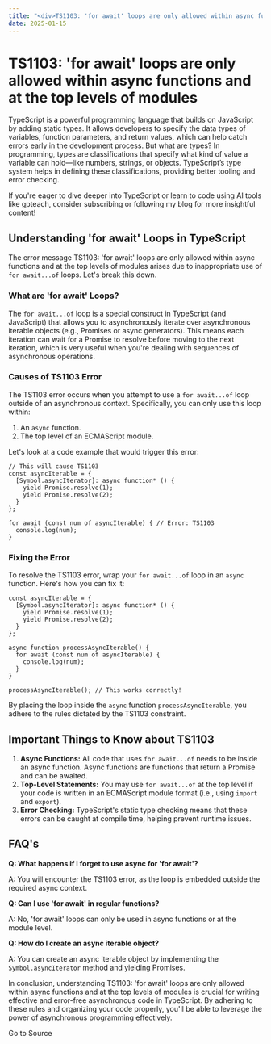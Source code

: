 ```yaml
---
title: "<div>TS1103: 'for await' loops are only allowed within async functions and at the top levels of modules</div>"
date: 2025-01-15
---
```


# TS1103: 'for await' loops are only allowed within async functions and at the top levels of modules

TypeScript is a powerful programming language that builds on JavaScript by adding static types. It allows developers to specify the data types of variables, function parameters, and return values, which can help catch errors early in the development process. But what are types? In programming, types are classifications that specify what kind of value a variable can hold—like numbers, strings, or objects. TypeScript’s type system helps in defining these classifications, providing better tooling and error checking.

If you're eager to dive deeper into TypeScript or learn to code using AI tools like gpteach, consider subscribing or following my blog for more insightful content!

## Understanding 'for await' Loops in TypeScript

The error message TS1103: 'for await' loops are only allowed within async functions and at the top levels of modules arises due to inappropriate use of `for await...of` loops. Let's break this down.

### What are 'for await' Loops?

The `for await...of` loop is a special construct in TypeScript (and JavaScript) that allows you to asynchronously iterate over asynchronous iterable objects (e.g., Promises or async generators). This means each iteration can wait for a Promise to resolve before moving to the next iteration, which is very useful when you're dealing with sequences of asynchronous operations.

### Causes of TS1103 Error

The TS1103 error occurs when you attempt to use a `for await...of` loop outside of an asynchronous context. Specifically, you can only use this loop within:

1. An `async` function.
2. The top level of an ECMAScript module.

Let's look at a code example that would trigger this error:  

```
// This will cause TS1103
const asyncIterable = {
  [Symbol.asyncIterator]: async function* () {
    yield Promise.resolve(1);
    yield Promise.resolve(2);
  }
};

for await (const num of asyncIterable) { // Error: TS1103
  console.log(num);
}
```

### Fixing the Error

To resolve the TS1103 error, wrap your `for await...of` loop in an `async` function. Here's how you can fix it:  

```
const asyncIterable = {
  [Symbol.asyncIterator]: async function* () {
    yield Promise.resolve(1);
    yield Promise.resolve(2);
  }
};

async function processAsyncIterable() {
  for await (const num of asyncIterable) {
    console.log(num);
  }
}

processAsyncIterable(); // This works correctly!
```

By placing the loop inside the `async` function `processAsyncIterable`, you adhere to the rules dictated by the TS1103 constraint.

## Important Things to Know about TS1103

1. **Async Functions:** All code that uses `for await...of` needs to be inside an async function. Async functions are functions that return a Promise and can be awaited.
2. **Top-Level Statements:** You may use `for await...of` at the top level if your code is written in an ECMAScript module format (i.e., using `import` and `export`).
3. **Error Checking:** TypeScript's static type checking means that these errors can be caught at compile time, helping prevent runtime issues.

## FAQ's

**Q: What happens if I forget to use async for 'for await'?**  
  
A: You will encounter the TS1103 error, as the loop is embedded outside the required async context.

**Q: Can I use 'for await' in regular functions?**  
  
A: No, 'for await' loops can only be used in async functions or at the module level.

**Q: How do I create an async iterable object?**  
  
A: You can create an async iterable object by implementing the `Symbol.asyncIterator` method and yielding Promises.

In conclusion, understanding TS1103: 'for await' loops are only allowed within async functions and at the top levels of modules is crucial for writing effective and error-free asynchronous code in TypeScript. By adhering to these rules and organizing your code properly, you'll be able to leverage the power of asynchronous programming effectively.

Go to Source

